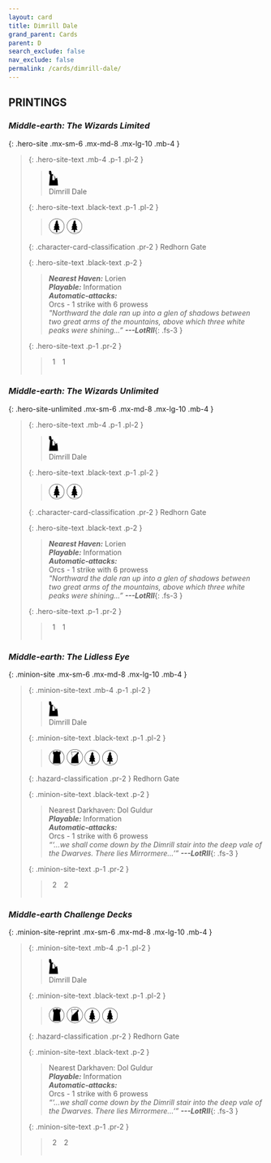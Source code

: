 ```yaml
---
layout: card
title: Dimrill Dale
grand_parent: Cards
parent: D
search_exclude: false
nav_exclude: false
permalink: /cards/dimrill-dale/
---
```


## PRINTINGS


### _Middle-earth: The Wizards Limited_

{: .hero-site .mx-sm-6 .mx-md-8 .mx-lg-10 .mb-4 }
> {: .hero-site-text .mb-4 .p-1 .pl-2 }
> > <div class="card-mp"><img src="/assets/images/ruinlair.svg"></div>
> > <div class="character-card-name">Dimrill Dale</div>
>
> {: .hero-site-text .black-text .p-1 .pl-2 }
> > ![](/assets/images/wilderness.svg) ![](/assets/images/wilderness.svg)
>
> {: .character-card-classification .pr-2 }
> Redhorn Gate
>
> {: .hero-site-text .black-text .p-2 }
> > _**Nearest Haven:**_ Lorien <br>_**Playable:**_ Information <br>_**Automatic-attacks:**_<br> Orcs - 1 strike with 6 prowess  <br>_"Northward the dale ran up into a glen of shadows between two great arms of the mountains, above which three white peaks were shining...”_ ***---&#65279;LotRII***{: .fs-3 } 
> 
> {: .hero-site-text .p-1 .pr-2 }
> > <div class="hero-site-draw"><span class="hero-you-draw">&ensp;1&ensp;</span><span class="hero-opp-draw">&ensp;1&ensp;</span></div>
> > <div class="card-corruption">&nbsp;</div>

### _Middle-earth: The Wizards Unlimited_

{: .hero-site-unlimited .mx-sm-6 .mx-md-8 .mx-lg-10 .mb-4 }
> {: .hero-site-text .mb-4 .p-1 .pl-2 }
> > <div class="card-mp"><img src="/assets/images/ruinlair.svg"></div>
> > <div class="character-card-name">Dimrill Dale</div>
>
> {: .hero-site-text .black-text .p-1 .pl-2 }
> > ![](/assets/images/wilderness.svg) ![](/assets/images/wilderness.svg)
>
> {: .character-card-classification .pr-2 }
> Redhorn Gate
>
> {: .hero-site-text .black-text .p-2 }
> > _**Nearest Haven:**_ Lorien <br>_**Playable:**_ Information <br>_**Automatic-attacks:**_<br> Orcs - 1 strike with 6 prowess  <br>_"Northward the dale ran up into a glen of shadows between two great arms of the mountains, above which three white peaks were shining...”_ ***---&#65279;LotRII***{: .fs-3 } 
> 
> {: .hero-site-text .p-1 .pr-2 }
> > <div class="hero-site-draw"><span class="hero-you-draw">&ensp;1&ensp;</span><span class="hero-opp-draw">&ensp;1&ensp;</span></div>
> > <div class="card-corruption">&nbsp;</div>

### _Middle-earth: The Lidless Eye_

{: .minion-site .mx-sm-6 .mx-md-8 .mx-lg-10 .mb-4 }
> {: .minion-site-text .mb-4 .p-1 .pl-2 }
> > <div class="card-mp"><img src="/assets/images/ruinlair.svg"></div>
> > <div class="card-name">Dimrill Dale</div>
>
> {: .minion-site-text .black-text .p-1 .pl-2 }
> > ![](/assets/images/dark-domain.svg) ![](/assets/images/shadow-land.svg) ![](/assets/images/wilderness.svg) ![](/assets/images/wilderness.svg)
>
> {: .hazard-classification .pr-2 }
> Redhorn Gate
>
> {: .minion-site-text .black-text .p-2 }
> > Nearest Darkhaven: Dol Guldur <br>_**Playable:**_ Information <br>_**Automatic-attacks:**_<br> Orcs - 1 strike with 6 prowess  <br>_“‘...we shall come down by the Dimrill stair into the deep vale of the Dwarves. There lies Mirrormere...’”_ ***---&#65279;LotRII***{: .fs-3 } 
> 
> {: .minion-site-text .p-1 .pr-2 }
> > <div class="hero-site-draw"><span class="minion-you-draw">&ensp;2&ensp;</span><span class="minion-opp-draw">&ensp;2&ensp;</span></div>
> > <div class="card-corruption">&nbsp;</div>

### _Middle-earth Challenge Decks_

{: .minion-site-reprint .mx-sm-6 .mx-md-8 .mx-lg-10 .mb-4 }
> {: .minion-site-text .mb-4 .p-1 .pl-2 }
> > <div class="card-mp"><img src="/assets/images/ruinlair.svg"></div>
> > <div class="card-name">Dimrill Dale</div>
>
> {: .minion-site-text .black-text .p-1 .pl-2 }
> > ![](/assets/images/dark-domain.svg) ![](/assets/images/shadow-land.svg) ![](/assets/images/wilderness.svg) ![](/assets/images/wilderness.svg)
>
> {: .hazard-classification .pr-2 }
> Redhorn Gate
>
> {: .minion-site-text .black-text .p-2 }
> > Nearest Darkhaven: Dol Guldur <br>_**Playable:**_ Information <br>_**Automatic-attacks:**_<br> Orcs - 1 strike with 6 prowess  <br>_“‘...we shall come down by the Dimrill stair into the deep vale of the Dwarves. There lies Mirrormere...’”_ ***---&#65279;LotRII***{: .fs-3 } 
> 
> {: .minion-site-text .p-1 .pr-2 }
> > <div class="hero-site-draw"><span class="minion-you-draw">&ensp;2&ensp;</span><span class="minion-opp-draw">&ensp;2&ensp;</span></div>
> > <div class="card-corruption">&nbsp;</div>
